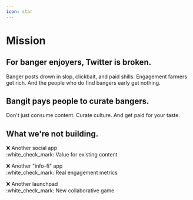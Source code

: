 ```yaml
---
icon: star
---
```


# Mission

## For banger enjoyers, **Twitter is broken.**

Banger posts drown in slop, clickbait, and paid shills. Engagement farmers get rich. And the people who do find bangers early get nothing.

## **Bangit pays people to curate bangers.**

Don't just consume content. Curate culture. And get paid for your taste.&#x20;

## What we're not building.

:x: Another social app\
:white\_check\_mark: Value for existing content

:x: Another "info-fi" app\
:white\_check\_mark: Real engagement metrics

:x: Another launchpad\
:white\_check\_mark: New collaborative game

